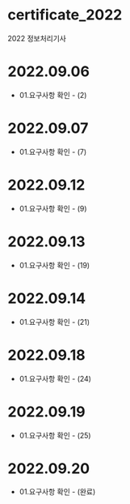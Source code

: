 # certificate_2022
2022 정보처리기사

# 2022.09.06
- 01.요구사항 확인 - (2)

# 2022.09.07
- 01.요구사항 확인 - (7)

# 2022.09.12
- 01.요구사항 확인 - (9)

# 2022.09.13
- 01.요구사항 확인 - (19)

# 2022.09.14
- 01.요구사항 확인 - (21)

# 2022.09.18
- 01.요구사항 확인 - (24)

# 2022.09.19
- 01.요구사항 확인 - (25)

# 2022.09.20
- 01.요구사항 확인 - (완료)